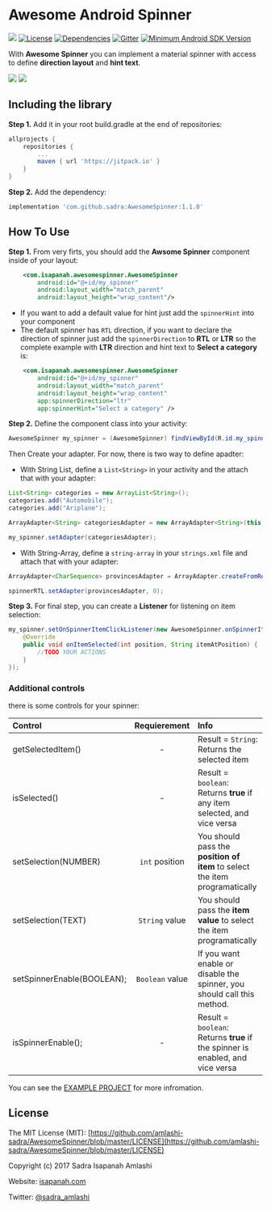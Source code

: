 # Awesome Android Spinner
[![](https://jitpack.io/v/amlashi-sadra/AwesomeSpinner.svg)](https://jitpack.io/#amlashi-sadra/AwesomeSpinner)
[![License](https://img.shields.io/badge/licence-MIT-lightgrey.svg?style=flat)](https://github.com/amlashi-sadra/AwesomeSpinner/blob/master/LICENSE)
[![Dependencies](https://img.shields.io/badge/dependencies-non-yellow.svg?style=flat)](#)
[![Gitter](https://img.shields.io/badge/gitter-join%20chat-%23E91E63.svg?style=flat)](https://gitter.im/AwesomeSpinner)
[![Minimum Android SDK Version](https://img.shields.io/badge/Minimum%20Android%20SDK-14-blue.svg)](#)

With **Awesome Spinner** you can implement a material spinner with access to define **direction layout** and **hint text**.

![](https://github.com/amlashi-sadra/AwesomeSpinner/blob/master/art/awesome_spinner_rtl.gif)
![](https://github.com/amlashi-sadra/AwesomeSpinner/blob/master/art/awesome_spinner_ltr.gif)


## Including the library

**Step 1.** Add it in your root build.gradle at the end of repositories:
```groovy
allprojects {
	repositories {
		...
		maven { url 'https://jitpack.io' }
	}
}
```

**Step 2.** Add the dependency:
```groovy
implementation 'com.github.sadra:AwesomeSpinner:1.1.0'
```

## How To Use

**Step 1.** From very firts, you should add the **Awsome Spinner** component inside of your layout:
```xml
    <com.isapanah.awesomespinner.AwesomeSpinner
        android:id="@+id/my_spinner"
        android:layout_width="match_parent"
        android:layout_height="wrap_content"/>
```

- If you want to add a default value for hint just add the `spinnerHint` into your component
- The default spinner has `RTL` direction, if you want to declare the direction of spinner just add the `spinnerDirection` to **RTL** or **LTR**
so the complete example with **LTR** direction and hint text to **Select a category** is:
```xml
    <com.isapanah.awesomespinner.AwesomeSpinner
        android:id="@+id/my_spinner"
        android:layout_width="match_parent"
        android:layout_height="wrap_content"
        app:spinnerDirection="ltr"
        app:spinnerHint="Select a category" />
```

**Step 2.** Define the component class into your activity:
```java
AwesomeSpinner my_spinner = (AwesomeSpinner) findViewById(R.id.my_spinner);
```
Then Create your adapter. For now, there is two way to define apadter:
- With String List, define a `List<String>` in your activity and the attach that with your adapter:
```java
List<String> categories = new ArrayList<String>();
categories.add("Automobile");
categories.add("Ariplane");

ArrayAdapter<String> categoriesAdapter = new ArrayAdapter<String>(this, android.R.layout.simple_spinner_item, categories);

my_spinner.setAdapter(categoriesAdapter);
```
- With String-Array, define a `string-array` in your `strings.xml` file and attach that with your adapter:
```java
ArrayAdapter<CharSequence> provincesAdapter = ArrayAdapter.createFromResource(this, R.array.iran_provinces, android.R.layout.simple_spinner_item);

spinnerRTL.setAdapter(provincesAdapter, 0);
```

**Step 3.** For final step, you can create a **Listener** for listening on item selection:
```java
my_spinner.setOnSpinnerItemClickListener(new AwesomeSpinner.onSpinnerItemClickListener<String>() {
    @Override
    public void onItemSelected(int position, String itemAtPosition) {
        //TODO YOUR ACTIONS
    }
});
```

### Additional controls
there is some controls for your spinner:

| Control | Requierement | Info |
| :------------- |:-------------:| :-----|
| getSelectedItem() | - | Result = `String`: Returns the selected item |
| isSelected() | - | Result = `boolean`: Returns **true** if any item selected, and vice versa |
| setSelection(NUMBER) | `int` position | You should pass the **position of item** to select the item programatically |
| setSelection(TEXT) | `String` value | You should pass the **item value** to select the item programatically |
| setSpinnerEnable(BOOLEAN); | `Boolean` value | If you want enable or disable the spinner, you should call this method. |
| isSpinnerEnable(); | - | Result = `boolean`: Returns **true** if the spinner is enabled, and vice versa |

You can see the [EXAMPLE PROJECT](https://github.com/amlashi-sadra/AwesomeSpinner/tree/master/app/src/main) for more infromation.

## License

The MIT License (MIT): [https://github.com/amlashi-sadra/AwesomeSpinner/blob/master/LICENSE](https://github.com/amlashi-sadra/AwesomeSpinner/blob/master/LICENSE)

Copyright (c) 2017 Sadra Isapanah Amlashi

Website: [isapanah.com](http://isapanah.com)

Twitter: [@sadra_amlashi](https://twitter.com/sadra_amlashi)
